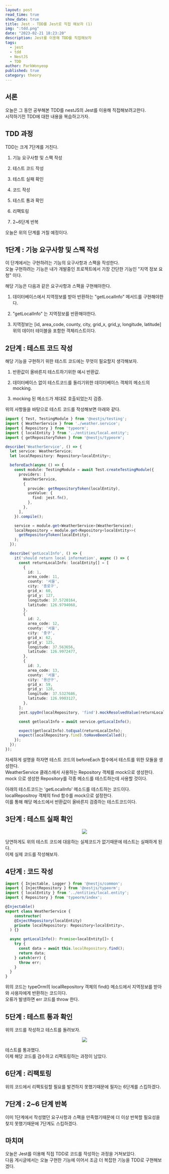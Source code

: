 ```yaml
---
layout: post
read_time: true
show_date: true
title: Jest - TDD를 Jest로 직접 해보자 (1)
img: ":tdd.png"
date: "2023-02-21 18:23:20"
description: Jest를 이용해 TDD를 직접해보자
tags:
  - jest
  - tdd
  - NestJS
  - TDD
author: ParkWonyeop
published: true
category: theory
---
```


## 서론

오늘은 그 동안 공부해본 TDD를 nestJS의 Jest를 이용해 직접해보려고한다.  
시작하기전 TDD에 대한 내용을 복습하고가자.  

## TDD 과정

TDD는 크게 7단계를 거친다.  

1. 기능 요구사항 및 스팩 작성  

2. 테스트 코드 작성  

3. 테스트 실패 확인  

4. 코드 작성  

5. 테스트 통과 확인  

6. 리팩토링  

7. 2~6단계 반복  

오늘은 위의 단계를 거칠 예정이다.  

## 1단계 : 기능 요구사항 및 스팩 작성

이 단계에서는 구현하려는 기능의 요구사항과 스팩을 작성한다.  
오늘 구현하려는 기능은 내가 개발중인 프로젝트에서 가장 간단한 기능인 "지역 정보 요청" 이다.  

해당 기능은 다음과 같은 요구사항과 스팩을 구현해야한다.  

1. 데이터베이스에서 지역정보를 받아 반환하는 "getLocalInfo" 메서드를 구현해야한다.  

2. "getLocalInfo" 는 지역정보를 반환해야한다.  

3. 지역정보는 [id, area_code, county, city, grid_x, grid_y, longitude, latitude] 위의 데이터 테이블을 포함한 객체리스트이다.  

## 2단계 : 테스트 코드 작성

해당 기능을 구현하기 위한 테스트 코드에는 무엇이 필요할지 생각해보자.  

1. 반환값이 올바른지 테스트하기위한 예시 반환값.  

2. 데이터베이스 없이 테스트코드를 돌리기위한 데이터베이스 객체의 메소드의 mocking.  

3. mocking 된 메소드가 제대로 호출되었는지 검증.  

위의 사항들을 바탕으로 테스트 코드를 작성해보면 아래와 같다.  

```typescript
import { Test, TestingModule } from '@nestjs/testing';
import { WeatherService } from './weather.service';
import { Repository } from 'typeorm';
import { localEntity } from '../entities/local.entity';
import { getRepositoryToken } from '@nestjs/typeorm';

describe('WeatherService', () => {
  let service: WeatherService;
  let localRepository: Repository<localEntity>;

  beforeEach(async () => {
    const module: TestingModule = await Test.createTestingModule({
      providers: [
        WeatherService,
        {
          provide: getRepositoryToken(localEntity),
          useValue: {
            find: jest.fn(),
          },
        },
      ],
    }).compile();

    service = module.get<WeatherService>(WeatherService);
    localRepository = module.get<Repository<localEntity>>(
      getRepositoryToken(localEntity),
    );
  });

  describe('getLocalInfo', () => {
    it('should return local information', async () => {
      const returnLocalInfo: localEntity[] = [
        {
          id: 1,
          area_code: 11,
          county: '서울',
          city: '종로구',
          grid_x: 60,
          grid_y: 127,
          longitude: 37.5720164,
          latitude: 126.9794068,
        },
        {
          id: 2,
          area_code: 12,
          county: '서울',
          city: '중구',
          grid_x: 62,
          grid_y: 125,
          longitude: 37.563656,
          latitude: 126.9972477,
        },
        {
          id: 3,
          area_code: 13,
          county: '서울',
          city: '용산구',
          grid_x: 59,
          grid_y: 128,
          longitude: 37.5327686,
          latitude: 126.9903127,
        },
      ];
      jest.spyOn(localRepository, 'find').mockResolvedValue(returnLocalInfo);

      const getlocalInfo = await service.getLocalInfo();

      expect(getlocalInfo).toEqual(returnLocalInfo);
      expect(localRepository.find).toHaveBeenCalled();
    });
  });
});
```

자세하게 설명을 하자면 테스트 코드의 beforeEach 함수에서 테스트를 위한 모듈을 생성한다.  
WeatherService 클래스에서 사용하는 Repository 객체를 mock으로 생성한다.  
mock 으로 생성한 Repository를 각종 메소드를 테스트하는데 사용할 것이다.  

아래의 테스트코드는 'getLocalInfo' 메소드를 테스트하는 코드이다.  
localRepositroy 객체의 find 함수를 mock으로 설정한다.  
이를 통해 해당 메소드에서 반환값이 올바른지 검증하는 테스트코드이다.  

## 3단계 : 테스트 실패 확인

<center><img src="../assets/img/posts/20230221/2.png"></center>

당연하게도 위의 테스트 코드에 대응하는 실제코드가 없기때문에 테스트는 실패하게 된다.  
이제 실제 코드를 작성해보자.  

## 4단계 : 코드 작성

```typescript
import { Injectable, Logger } from '@nestjs/common';
import { InjectRepository } from '@nestjs/typeorm';
import { localEntity } from '../entities/local.entity';
import { Repository } from 'typeorm/index';

@Injectable()
export class WeatherService {
    constructor(
    @InjectRepository(localEntity)
    private localRepository: Repository<localEntity>,
  ) {}

  async getLocalInfo(): Promise<localEntity[]> {
    try {
      const data = await this.localRepository.find();
      return data;
    } catch(err) {
      throw err;
    }
  }
}
```

위의 코드는 typeOrm의 localRepository 객체의 find() 메소드에서 지역정보를 받아와 사용자에게 반환하는 코드이다.  
오류가 발생하면 err 코드를 throw 한다.  

## 5단계 : 테스트 통과 확인

위의 코드를 작성하고 테스트를 돌려보자.  

<center><img src="../assets/img/posts/20230221/1.png"></center>

테스트를 통과했다.  
이제 해당 코드를 검수하고 리팩토링하는 과정이 남았다.  

## 6단계 : 리팩토링

위의 코드에서 리팩토링할 필요를 발견하지 못했기때문에 필자는 6단계를 스킵하겠다.  

## 7단계 : 2~6 단계 반복

이미 1단계에서 작성했던 요구사항과 스팩을 만족했기때문에 더 이상 반복할 필요성을 찾지 못했기때문에 7단계도 스킵하겠다.  

## 마치며

오늘은 Jest를 이용해 직접 TDD로 코드를 작성하는 과정을 거쳐보았다.  
다음 게시글에서는 오늘 구현한 기능에 이어서 조금 더 복잡한 기능을 TDD로 구현해보겠다.  